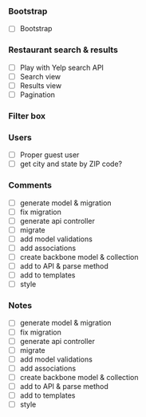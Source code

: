 ### Bootstrap
- [ ] Bootstrap

### Restaurant search & results
- [ ] Play with Yelp search API
- [ ] Search view
- [ ] Results view
- [ ] Pagination

### Filter box

### Users
- [ ] Proper guest user
- [ ] get city and state by ZIP code?

### Comments
 - [ ] generate model & migration
 - [ ] fix migration
 - [ ] generate api controller
 - [ ] migrate
 - [ ] add model validations
 - [ ] add associations
 - [ ] create backbone model & collection
 - [ ] add to API & parse method
 - [ ] add to templates
 - [ ] style

### Notes
- [ ] generate model & migration
- [ ] fix migration
- [ ] generate api controller
- [ ] migrate
- [ ] add model validations
- [ ] add associations
- [ ] create backbone model & collection
- [ ] add to API & parse method
- [ ] add to templates
- [ ] style
